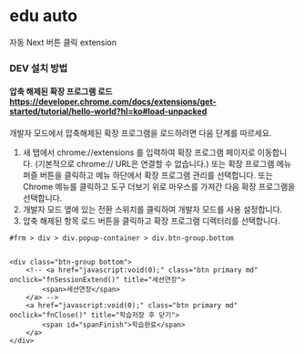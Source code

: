 # edu auto

자동 Next 버튼 클릭 extension

### DEV 설치 방법

#### 압축 해제된 확장 프로그램 로드 https://developer.chrome.com/docs/extensions/get-started/tutorial/hello-world?hl=ko#load-unpacked

개발자 모드에서 압축해제된 확장 프로그램을 로드하려면 다음 단계를 따르세요.

1. 새 탭에서 chrome://extensions 를 입력하여 확장 프로그램 페이지로 이동합니다. (기본적으로 chrome:// URL은 연결할 수 없습니다.) 또는 확장 프로그램 메뉴 퍼즐 버튼을 클릭하고 메뉴 하단에서 확장 프로그램 관리를 선택합니다. 또는 Chrome 메뉴를 클릭하고 도구 더보기 위로 마우스를 가져간 다음 확장 프로그램을 선택합니다.
2. 개발자 모드 옆에 있는 전환 스위치를 클릭하여 개발자 모드를 사용 설정합니다.
3. 압축 해제된 항목 로드 버튼을 클릭하고 확장 프로그램 디렉터리를 선택합니다.

```
#frm > div > div.popup-container > div.btn-group.bottom


```

```
<div class="btn-group bottom">
    <!-- <a href="javascript:void(0);" class="btn primary md" onclick="fnSessionExtend()" title="세션연장">
        <span>세션연장</span>
    </a> -->
    <a href="javascript:void(0);" class="btn primary md" onclick="fnClose()" title="학습저장 후 닫기">
        <span id="spanFinish">학습완료</span>
    </a>
</div>
```
